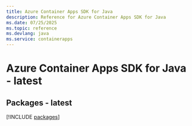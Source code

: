 ```yaml
---
title: Azure Container Apps SDK for Java
description: Reference for Azure Container Apps SDK for Java
ms.date: 07/25/2025
ms.topic: reference
ms.devlang: java
ms.service: containerapps
---
```

# Azure Container Apps SDK for Java - latest
## Packages - latest
[!INCLUDE [packages](container-apps-index.md)]